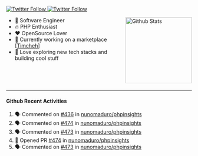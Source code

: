 <p>
  <a href="https://twitter.com/50bhan">
    <img alt="Twitter Follow" src="https://img.shields.io/twitter/follow/50bhan?color=1DA1F2&logo=twitter&style=for-the-badge">
  </a>
  
  <a href="https://www.linkedin.com/in/50bhan">
    <img alt="Twitter Follow" src="https://img.shields.io/badge/LinkedIn-0077B5?style=for-the-badge&logo=linkedin&logoColor=white">
  </a>
</p>

<img alt="Github Stats" src="https://github-readme-stats.vercel.app/api?username=50bhan&show_icons=true" align="right" height="180" />

- 🔭 Software Engineer
- :fire: PHP Enthusiast
- :hearts: OpenSource Lover
- :mega: Currently working on a marketplace [[Timcheh](https://timcheh.com)]
- 🚀 Love exploring new tech stacks and building cool stuff

<br><br><br><hr>

#### Github Recent Activities
<!--START_SECTION:activity-->
1. 🗣 Commented on [#436](https://github.com/nunomaduro/phpinsights/issues/436) in [nunomaduro/phpinsights](https://github.com/nunomaduro/phpinsights)
2. 🗣 Commented on [#474](https://github.com/nunomaduro/phpinsights/issues/474) in [nunomaduro/phpinsights](https://github.com/nunomaduro/phpinsights)
3. 🗣 Commented on [#473](https://github.com/nunomaduro/phpinsights/issues/473) in [nunomaduro/phpinsights](https://github.com/nunomaduro/phpinsights)
4. 💪 Opened PR [#474](https://github.com/nunomaduro/phpinsights/pull/474) in [nunomaduro/phpinsights](https://github.com/nunomaduro/phpinsights)
5. 🗣 Commented on [#473](https://github.com/nunomaduro/phpinsights/issues/473) in [nunomaduro/phpinsights](https://github.com/nunomaduro/phpinsights)
<!--END_SECTION:activity-->
